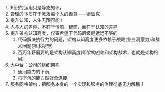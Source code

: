 1. 知识的运用只是静态知识，
2. 管理的本质在于激发每个人的善意——德鲁克
3. 提升认知，人生无限可能！
4. 人与人的差异，不在于情商、智商，而在于认知的差异
5. 提升架构认知高度，仅寄希望于代码层级是远远不够的
   1. 代码解决执行力的问题，架构认知高度更多依赖于战略(业务洞察力)和战术问题(技术视野)
   2. 百万年薪需要的是架构认知高度(即架构战略和架构战术，也就是架构格局)
6. 大中台：公司的组织架构
   1. 通用能力的下沉
   2. 将下沉的能力做好全连接
7. 服务网格架构：把服务本身的一个实现和服务的治理彻底无力解耦
   1. 